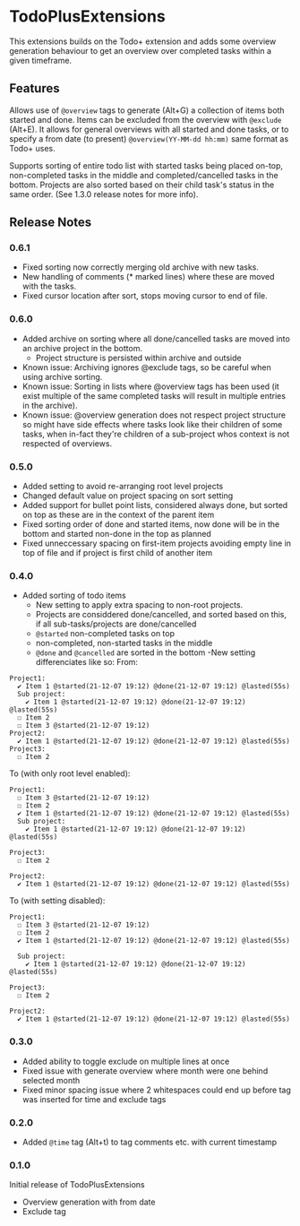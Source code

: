 # TodoPlusExtensions

This extensions builds on the Todo+ extension and adds some overview generation behaviour to get an overview over completed tasks within a given timeframe.

## Features

Allows use of `@overview` tags to generate (Alt+G) a collection of items both started and done. Items can be excluded from the overview with `@exclude` (Alt+E). It allows for general overviews with all started and done tasks, or to specify a from date (to present) `@overview(YY-MM-dd hh:mm)` same format as Todo+ uses.

Supports sorting of entire todo list with started tasks being placed on-top, non-completed tasks in the middle and completed/cancelled tasks in the bottom. Projects are also sorted based on their child task's status in the same order. (See 1.3.0 release notes for more info).

## Release Notes

### 0.6.1
- Fixed sorting now correctly merging old archive with new tasks.
- New handling of comments (* marked lines) where these are moved with the tasks.
- Fixed cursor location after sort, stops moving cursor to end of file.

### 0.6.0
- Added archive on sorting where all done/cancelled tasks are moved into an archive project in the bottom.
  - Project structure is persisted within archive and outside
- Known issue: Archiving ignores @exclude tags, so be careful when using archive sorting.
- Known issue: Sorting in lists where @overview tags has been used (it exist multiple of the same completed tasks will result in multiple entries in the archive).
- Known issue: @overview generation does not respect project structure so might have side effects where tasks look like their children of some tasks, when in-fact they're children of a sub-project whos context is not respected of overviews.

### 0.5.0
- Added setting to avoid re-arranging root level projects
- Changed default value on project spacing on sort setting
- Added support for bullet point lists, considered always done, but sorted on top as these are in the context of the parent item
- Fixed sorting order of done and started items, now done will be in the bottom and started non-done in the top as planned
- Fixed unneccessary spacing on first-item projects avoiding empty line in top of file and if project is first child of another item

### 0.4.0
- Added sorting of todo items
  - New setting to apply extra spacing to non-root projects.
  - Projects are considdered done/cancelled, and sorted based on this, if all sub-tasks/projects are done/cancelled
  - `@started` non-completed tasks on top
  - non-completed, non-started tasks in the middle
  - `@done` and `@cancelled` are sorted in the bottom
-New setting differenciates like so:
From:
```
Project1:
  ✔ Item 1 @started(21-12-07 19:12) @done(21-12-07 19:12) @lasted(55s)
  Sub project:
    ✔ Item 1 @started(21-12-07 19:12) @done(21-12-07 19:12) @lasted(55s)
  ☐ Item 2
  ☐ Item 3 @started(21-12-07 19:12)
Project2:
  ✔ Item 1 @started(21-12-07 19:12) @done(21-12-07 19:12) @lasted(55s)
Project3:
  ☐ Item 2
```

To (with only root level enabled):
```
Project1:
  ☐ Item 3 @started(21-12-07 19:12)
  ☐ Item 2
  ✔ Item 1 @started(21-12-07 19:12) @done(21-12-07 19:12) @lasted(55s)
  Sub project:
    ✔ Item 1 @started(21-12-07 19:12) @done(21-12-07 19:12) @lasted(55s)

Project3:
  ☐ Item 2

Project2:
  ✔ Item 1 @started(21-12-07 19:12) @done(21-12-07 19:12) @lasted(55s)
```

To (with setting disabled):
```
Project1:
  ☐ Item 3 @started(21-12-07 19:12)
  ☐ Item 2
  ✔ Item 1 @started(21-12-07 19:12) @done(21-12-07 19:12) @lasted(55s)

  Sub project:
    ✔ Item 1 @started(21-12-07 19:12) @done(21-12-07 19:12) @lasted(55s)

Project3:
  ☐ Item 2

Project2:
  ✔ Item 1 @started(21-12-07 19:12) @done(21-12-07 19:12) @lasted(55s)
```

### 0.3.0
- Added ability to toggle exclude on multiple lines at once
- Fixed issue with generate overview where month were one behind selected month
- Fixed minor spacing issue where 2 whitespaces could end up before tag was inserted for time and exclude tags

### 0.2.0
- Added `@time` tag (Alt+t) to tag comments etc. with current timestamp

### 0.1.0

Initial release of TodoPlusExtensions
- Overview generation with from date
- Exclude tag
